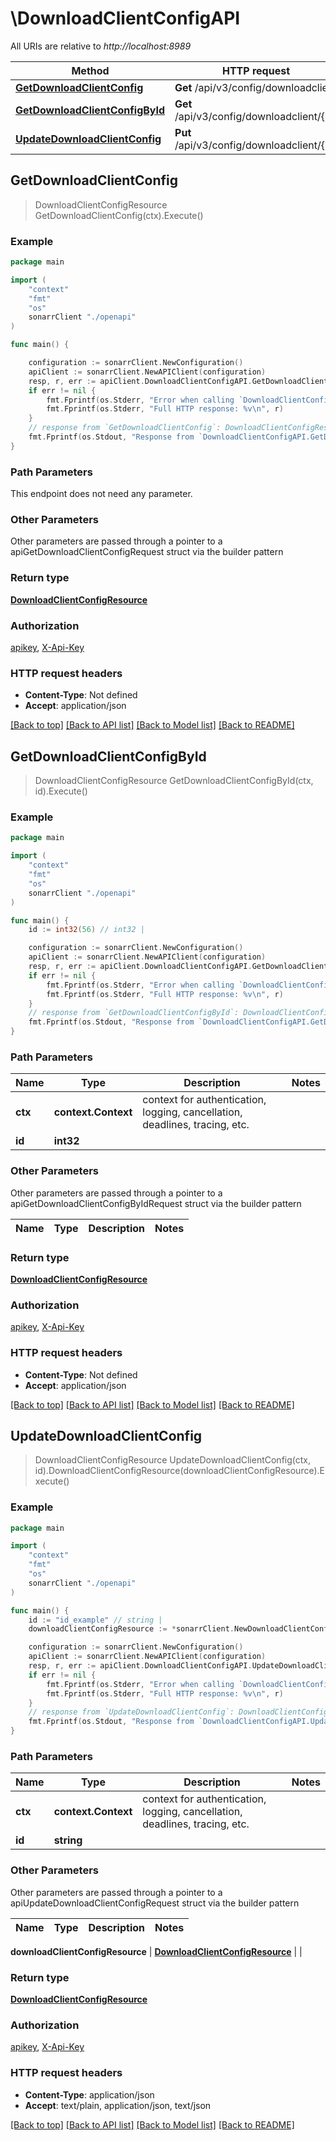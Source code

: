 # \DownloadClientConfigAPI

All URIs are relative to *http://localhost:8989*

Method | HTTP request | Description
------------- | ------------- | -------------
[**GetDownloadClientConfig**](DownloadClientConfigAPI.md#GetDownloadClientConfig) | **Get** /api/v3/config/downloadclient | 
[**GetDownloadClientConfigById**](DownloadClientConfigAPI.md#GetDownloadClientConfigById) | **Get** /api/v3/config/downloadclient/{id} | 
[**UpdateDownloadClientConfig**](DownloadClientConfigAPI.md#UpdateDownloadClientConfig) | **Put** /api/v3/config/downloadclient/{id} | 



## GetDownloadClientConfig

> DownloadClientConfigResource GetDownloadClientConfig(ctx).Execute()



### Example

```go
package main

import (
    "context"
    "fmt"
    "os"
    sonarrClient "./openapi"
)

func main() {

    configuration := sonarrClient.NewConfiguration()
    apiClient := sonarrClient.NewAPIClient(configuration)
    resp, r, err := apiClient.DownloadClientConfigAPI.GetDownloadClientConfig(context.Background()).Execute()
    if err != nil {
        fmt.Fprintf(os.Stderr, "Error when calling `DownloadClientConfigAPI.GetDownloadClientConfig``: %v\n", err)
        fmt.Fprintf(os.Stderr, "Full HTTP response: %v\n", r)
    }
    // response from `GetDownloadClientConfig`: DownloadClientConfigResource
    fmt.Fprintf(os.Stdout, "Response from `DownloadClientConfigAPI.GetDownloadClientConfig`: %v\n", resp)
}
```

### Path Parameters

This endpoint does not need any parameter.

### Other Parameters

Other parameters are passed through a pointer to a apiGetDownloadClientConfigRequest struct via the builder pattern


### Return type

[**DownloadClientConfigResource**](DownloadClientConfigResource.md)

### Authorization

[apikey](../README.md#apikey), [X-Api-Key](../README.md#X-Api-Key)

### HTTP request headers

- **Content-Type**: Not defined
- **Accept**: application/json

[[Back to top]](#) [[Back to API list]](../README.md#documentation-for-api-endpoints)
[[Back to Model list]](../README.md#documentation-for-models)
[[Back to README]](../README.md)


## GetDownloadClientConfigById

> DownloadClientConfigResource GetDownloadClientConfigById(ctx, id).Execute()



### Example

```go
package main

import (
    "context"
    "fmt"
    "os"
    sonarrClient "./openapi"
)

func main() {
    id := int32(56) // int32 | 

    configuration := sonarrClient.NewConfiguration()
    apiClient := sonarrClient.NewAPIClient(configuration)
    resp, r, err := apiClient.DownloadClientConfigAPI.GetDownloadClientConfigById(context.Background(), id).Execute()
    if err != nil {
        fmt.Fprintf(os.Stderr, "Error when calling `DownloadClientConfigAPI.GetDownloadClientConfigById``: %v\n", err)
        fmt.Fprintf(os.Stderr, "Full HTTP response: %v\n", r)
    }
    // response from `GetDownloadClientConfigById`: DownloadClientConfigResource
    fmt.Fprintf(os.Stdout, "Response from `DownloadClientConfigAPI.GetDownloadClientConfigById`: %v\n", resp)
}
```

### Path Parameters


Name | Type | Description  | Notes
------------- | ------------- | ------------- | -------------
**ctx** | **context.Context** | context for authentication, logging, cancellation, deadlines, tracing, etc.
**id** | **int32** |  | 

### Other Parameters

Other parameters are passed through a pointer to a apiGetDownloadClientConfigByIdRequest struct via the builder pattern


Name | Type | Description  | Notes
------------- | ------------- | ------------- | -------------


### Return type

[**DownloadClientConfigResource**](DownloadClientConfigResource.md)

### Authorization

[apikey](../README.md#apikey), [X-Api-Key](../README.md#X-Api-Key)

### HTTP request headers

- **Content-Type**: Not defined
- **Accept**: application/json

[[Back to top]](#) [[Back to API list]](../README.md#documentation-for-api-endpoints)
[[Back to Model list]](../README.md#documentation-for-models)
[[Back to README]](../README.md)


## UpdateDownloadClientConfig

> DownloadClientConfigResource UpdateDownloadClientConfig(ctx, id).DownloadClientConfigResource(downloadClientConfigResource).Execute()



### Example

```go
package main

import (
    "context"
    "fmt"
    "os"
    sonarrClient "./openapi"
)

func main() {
    id := "id_example" // string | 
    downloadClientConfigResource := *sonarrClient.NewDownloadClientConfigResource() // DownloadClientConfigResource |  (optional)

    configuration := sonarrClient.NewConfiguration()
    apiClient := sonarrClient.NewAPIClient(configuration)
    resp, r, err := apiClient.DownloadClientConfigAPI.UpdateDownloadClientConfig(context.Background(), id).DownloadClientConfigResource(downloadClientConfigResource).Execute()
    if err != nil {
        fmt.Fprintf(os.Stderr, "Error when calling `DownloadClientConfigAPI.UpdateDownloadClientConfig``: %v\n", err)
        fmt.Fprintf(os.Stderr, "Full HTTP response: %v\n", r)
    }
    // response from `UpdateDownloadClientConfig`: DownloadClientConfigResource
    fmt.Fprintf(os.Stdout, "Response from `DownloadClientConfigAPI.UpdateDownloadClientConfig`: %v\n", resp)
}
```

### Path Parameters


Name | Type | Description  | Notes
------------- | ------------- | ------------- | -------------
**ctx** | **context.Context** | context for authentication, logging, cancellation, deadlines, tracing, etc.
**id** | **string** |  | 

### Other Parameters

Other parameters are passed through a pointer to a apiUpdateDownloadClientConfigRequest struct via the builder pattern


Name | Type | Description  | Notes
------------- | ------------- | ------------- | -------------

 **downloadClientConfigResource** | [**DownloadClientConfigResource**](DownloadClientConfigResource.md) |  | 

### Return type

[**DownloadClientConfigResource**](DownloadClientConfigResource.md)

### Authorization

[apikey](../README.md#apikey), [X-Api-Key](../README.md#X-Api-Key)

### HTTP request headers

- **Content-Type**: application/json
- **Accept**: text/plain, application/json, text/json

[[Back to top]](#) [[Back to API list]](../README.md#documentation-for-api-endpoints)
[[Back to Model list]](../README.md#documentation-for-models)
[[Back to README]](../README.md)

